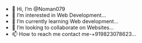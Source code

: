 - 👋 Hi, I’m @Noman079
- 👀 I’m interested in Web Development...
- 🌱 I’m currently learning Web development...
- 💞️ I’m looking to collaborate on Websites...
- 📫 How to reach me contact me-+919823078623...

<!---
Noman079/Noman079 is a ✨ special ✨ repository because its `README.md` (this file) appears on your GitHub profile.
You can click the Preview link to take a look at your changes.
--->
